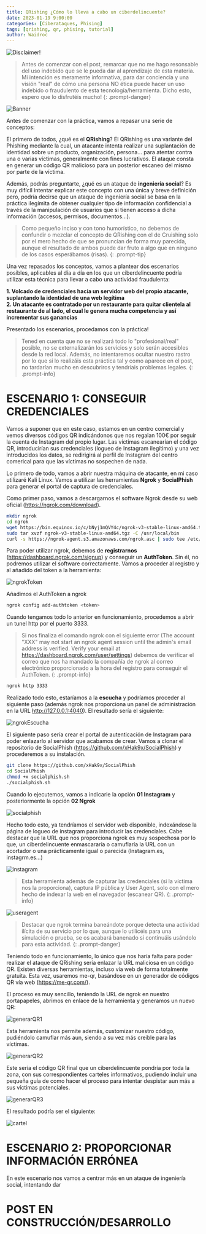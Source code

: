 ```yaml
---
title: QRishing ¿Cómo lo lleva a cabo un ciberdelincuente?
date: 2023-01-19 9:00:00
categories: [Ciberataques, Phising]
tags: [qrishing, qr, phising, tutorial]    
author: Waidroc
---
```





![Disclaimer!](/assets/img/2023-01-19/disclaimer120x120.png)

    
> Antes de comenzar con el post, remarcar que no me hago resonsable del uso indebido que se le pueda dar al aprendizaje de esta materia. Mi intención es meramente informativa, para dar conciencia y una visión "real" de cómo una persona NO ética puede hacer un uso indebido o fraudulento de esta tecnología/herramienta. Dicho esto, espero que lo disfrutéis mucho!
{: .prompt-danger}


![Banner](/assets/img/2023-01-19/qrishing_portada.png)

Antes de comenzar con la práctica, vamos a repasar una serie de conceptos:

El primero de todos, ¿qué es el **QRishing**? El QRishing es una variante del Phishing mediante la cual, un atacante intenta realizar una suplantación de identidad sobre un producto, organización, persona... para atentar contra una o varias víctimas, generalmente con fines lucrativos. El ataque consta en generar un código QR malicioso para un posterior escaneo del mismo por parte de la víctima.

Además, podrás preguntarte, ¿qué es un ataque de **ingeniería social**? Es muy difícil intentar explicar este concepto con una única y breve definición pero, podría decirse que un ataque de ingeniería social se basa en la práctica ilegímita de obtener cualquier tipo de información confidencial a través de la manipulación de usuarios que si tienen acceso a dicha información (accesos, permisos, documentos...).

> Como pequeño inciso y con tono humorístico, no debemos de confundir o mezclar el concepto de QRishing con el de Cruishing solo por el mero hecho de que se pronuncian de forma muy parecida, aunque el resultado de ambos puede dar fruto a algo que en ninguno de los casos esperábamos (risas).
{: .prompt-tip}

Una vez repasados los conceptos, vamos a plantear dos escenarios posibles, aplicables al día a día en los que un ciberdelincuente podría utilizar esta técnica para llevar a cabo una actividad fraudulenta:

**1. Volcado de credenciales hacia un servidor web del propio atacante, suplantando la identidad de una web legítima** <br>
**2. Un atacante es contratado por un restaurante para quitar clientela al restaurante de al lado, el cual le genera mucha competencia y así incrementar sus ganancias**

Presentado los escenarios, procedamos con la práctica!

> Tened en cuenta que no se realizará todo lo "profesional/real" posible, no se externalizarán los servicios y solo serán accesibles desde la red local. Además, no intentaremos ocultar nuestro rastro por lo que si lo realizáis esta práctica tal y como aparece en el post, no tardarían mucho en descubriros y tendríais problemas legales.
{: .prompt-info}

<h1> ESCENARIO 1: CONSEGUIR CREDENCIALES </h1>

Vamos a suponer que en este caso, estamos en un centro comercial y vemos diversos códigos QR indicándonos que nos regalan 100€ por seguir la cuenta de Instagram del propio lugar. Las víctimas escanearían el código QR, introducirían sus credenciales (logueo de Instagram ilegítimo) y una vez introducidos los datos, se redirigirá al perfil de Instagram del centro comerical para que las víctimas no sospechen de nada.

Lo primero de todo, vamos a abrir nuestra máquina de atacante, en mi caso utilizaré Kali Linux. Vamos a utilizar las herramientas **Ngrok** y **SocialPhish** para generar el portal de captura de credenciales.

Como primer paso, vamos a descargarnos el software Ngrok desde su web oficial (https://ngrok.com/download).

```bash
mkdir ngrok
cd ngrok
wget https://bin.equinox.io/c/bNyj1mQVY4c/ngrok-v3-stable-linux-amd64.tgz
sudo tar xvzf ngrok-v3-stable-linux-amd64.tgz -C /usr/local/bin
curl -s https://ngrok-agent.s3.amazonaws.com/ngrok.asc | sudo tee /etc/apt/trusted.gpg.d/ngrok.asc >/dev/null && echo "deb https://ngrok-agent.s3.amazonaws.com buster main" | sudo tee /etc/apt/sources.list.d/ngrok.list && sudo apt update && sudo apt install ngrok
```

Para poder utilizar ngrok, debemos de **registrarnos** (https://dashboard.ngrok.com/signup) y conseguir un **AuthToken**. Sin él, no podremos utilizar el software correctamente. Vamos a proceder al registro y al añadido del token a la herramienta:

![ngrokToken](/assets/img/2023-01-19/token.PNG)

Añadimos el AuthToken a ngrok

```bash
ngrok config add-authtoken <token>
```

Cuando tengamos todo lo anterior en funcionamiento, procedemos a abrir un tunel http por el puerto 3333.

> Si nos finaliza el comando ngrok con el siguiente error (The account "XXX" may not start an ngrok agent session until the admin's email address is verified. Verify your email at https://dashboard.ngrok.com/user/settings) debemos de verificar el correo que nos ha mandado la compañía de ngrok al correo electrónico proporcionado a la hora del registro para conseguir el AuthToken.
{: .prompt-info}

```bash
ngrok http 3333
```

Realizado todo esto, estaríamos a la **escucha** y podríamos proceder al siguiente paso (además ngrok nos proporciona un panel de administración en la URL http://127.0.0.1:4040). El resultado sería el siguiente:

![ngrokEscucha](/assets/img/2023-01-19/escucha.png)


El siguiente paso sería crear el portal de autenticación de Instagram para poder enlazarlo al servidor que acabamos de crear. Vamos a clonar el repositorio de SocialPhish (https://github.com/xHak9x/SocialPhish) y procederemos a su instalación.

```bash
git clone https://github.com/xHak9x/SocialPhish
cd SocialPhish
chmod +x socialphish.sh
./socialphish.sh
```

Cuando lo ejecutemos, vamos a indicarle la opción **01 Instagram** y posteriormente la opción **02 Ngrok**


![socialphish](/assets/img/2023-01-19/socialphish.png)

Hecho todo esto, ya tendríamos el servidor web disponible, indexándose la página de logueo de instagram para introducir las credenciales. Cabe destacar que la URL que nos proporciona ngrok es muy sospechosa por lo que, un ciberdelincuente enmascararía o camuflaría la URL con un acortador o una prácticamente igual o parecida (lnstagram.es, instagrm.es...)

![instagram](/assets/img/2023-01-19/instagram.png)

> Esta herramienta además de capturar las credenciales (si la víctima nos la proporciona), captura IP pública y User Agent, solo con el mero hecho de indexar la web en el navegador (escanear QR).
{: .prompt-info}

![useragent](/assets/img/2023-01-19/useragent.png)


> Destacar que ngrok termina baneándote porque detecta una actividad ilícita de su servicio por lo que, aunque lo utilicéis para una simulación o prueba, se os acabará banenado si continuáis usándolo para esta actividad.
{: .prompt-danger}

Teniendo todo en funcionamiento, lo único que nos haría falta para poder realizar el ataque de QRishing sería enlazar la URL maliciosa en un código QR. Existen diversas herramientas, incluso vía web de forma totalmente gratuita. Esta vez, usaremos me-qr, basándose en un generador de códigos QR vía web (https://me-qr.com/).

El proceso es muy sencillo, teniendo la URL de ngrok en nuestro portapapeles, abrimos en enlace de la herramienta y generamos un nuevo QR:

![generarQR1](/assets/img/2023-01-19/generarqr1.png)

Esta herramienta nos permite además, customizar nuestro código, pudiéndolo camuflar más aun, siendo a su vez más creible para las víctimas.

![generarQR2](/assets/img/2023-01-19/generarqr2.png)

Este sería el código QR final que un ciberdelincuente pondría por toda la zona, con sus correspondientes carteles informativos, pudiendo incluir una pequeña guía de como hacer el proceso para intentar despistar aun más a sus víctimas potenciales.

![generarQR3](/assets/img/2023-01-19/generarqr3.png)

El resultado podría ser el siguiente:


![cartel](/assets/img/2023-01-19/cartel.png)

<h1> ESCENARIO 2: PROPORCIONAR INFORMACIÓN ERRÓNEA</h1>

En este escenario nos vamos a centrar más en un ataque de ingeniería social, intentando dar


<h1> POST EN CONSTRUCCIÓN/DESARROLLO </h1>
